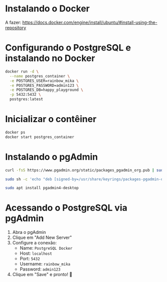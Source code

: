 # Instalando o Docker

A fazer:
https://docs.docker.com/engine/install/ubuntu/#install-using-the-repository

# Configurando o PostgreSQL e instalando no Docker
```bash
docker run -d \
  --name postgres_container \
  -e POSTGRES_USER=rainbow_mika \
  -e POSTGRES_PASSWORD=admin123 \
  -e POSTGRES_DB=happy_playground \
  -p 5432:5432 \
  postgres:latest
```
# Inicializar o contêiner
```bash
docker ps
docker start postgres_container
```
# Instalando o pgAdmin
```bash
curl -fsS https://www.pgadmin.org/static/packages_pgadmin_org.pub | sudo gpg --dearmor -o /usr/share/keyrings/packages-pgadmin-org.gpg
```
```bash
sudo sh -c 'echo "deb [signed-by=/usr/share/keyrings/packages-pgadmin-org.gpg] https://ftp.postgresql.org/pub/pgadmin/pgadmin4/apt/$(lsb_release -cs) pgadmin4 main" > /etc/apt/sources.list.d/pgadmin4.list && apt update'
```
```bash
sudo apt install pgadmin4-desktop
```
# Acessando o PostgreSQL via pgAdmin
1. Abra o pgAdmin
2. Clique em "Add New Server"
3. Configure a conexão:
    - Name: ```PostgreSQL Docker```
    - Host: ```localhost```
    - Port: ```5432```
    - Username: ```rainbow_mika```
    - Password: ```admin123```
4. Clique em "Save" e pronto! 🎉

